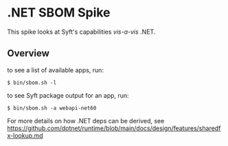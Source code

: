 # .NET SBOM Spike

This spike looks at Syft's capabilities _vis-a-vis_ .NET.

## Overview

to see a list of available apps, run:
```
$ bin/sbom.sh -l
```

to see Syft package output for an app, run:
```
$ bin/sbom.sh -a webapi-net60
```

For more details on how .NET deps can be derived, see https://github.com/dotnet/runtime/blob/main/docs/design/features/sharedfx-lookup.md
